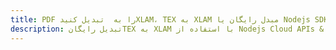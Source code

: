 ---title: PDF را به  تبدیل کنیدXLAM، TEX به XLAM مبدل رایگان یا Nodejs SDKdescription: تبدیل رایگانTEX به XLAM با استفاده از Nodejs Cloud APIs & SDK همچنین اسناد PDF را در Cloud ایجاد، ویرایش و رندر کنید.---